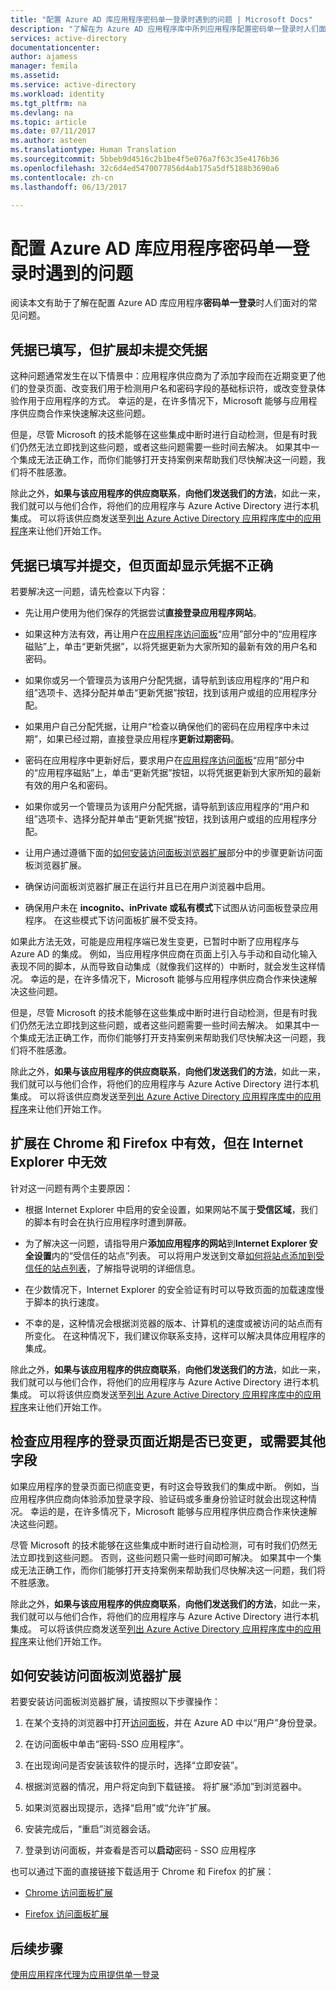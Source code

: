 ```yaml
---
title: "配置 Azure AD 库应用程序密码单一登录时遇到的问题 | Microsoft Docs"
description: "了解在为 Azure AD 应用程序库中所列应用程序配置密码单一登录时人们面对的常见问题"
services: active-directory
documentationcenter: 
author: ajamess
manager: femila
ms.assetid: 
ms.service: active-directory
ms.workload: identity
ms.tgt_pltfrm: na
ms.devlang: na
ms.topic: article
ms.date: 07/11/2017
ms.author: asteen
ms.translationtype: Human Translation
ms.sourcegitcommit: 5bbeb9d4516c2b1be4f5e076a7f63c35e4176b36
ms.openlocfilehash: 32c6d4ed5470077856d4ab175a5df5188b3690a6
ms.contentlocale: zh-cn
ms.lasthandoff: 06/13/2017

---
```


# <a name="problem-configuring-password-single-sign-on-for-an-azure-ad-gallery-application"></a>配置 Azure AD 库应用程序密码单一登录时遇到的问题

阅读本文有助于了解在配置 Azure AD 库应用程序**密码单一登录**时人们面对的常见问题。

## <a name="credentials-are-filled-in-but-the-extension-does-not-submit-them"></a>凭据已填写，但扩展却未提交凭据

这种问题通常发生在以下情景中：应用程序供应商为了添加字段而在近期变更了他们的登录页面、改变我们用于检测用户名和密码字段的基础标识符，或改变登录体验作用于应用程序的方式。 幸运的是，在许多情况下，Microsoft 能够与应用程序供应商合作来快速解决这些问题。

但是，尽管 Microsoft 的技术能够在这些集成中断时进行自动检测，但是有时我们仍然无法立即找到这些问题，或者这些问题需要一些时间去解决。 如果其中一个集成无法正确工作，而你们能够打开支持案例来帮助我们尽快解决这一问题，我们将不胜感激。

除此之外，**如果与该应用程序的供应商联系**，**向他们发送我们的方法**，如此一来，我们就可以与他们合作，将他们的应用程序与 Azure Active Directory 进行本机集成。 可以将该供应商发送至[列出 Azure Active Directory 应用程序库中的应用程序](https://docs.microsoft.com/azure/active-directory/develop/active-directory-app-gallery-listing)来让他们开始工作。

## <a name="credentials-are-filled-in-and-submitted-but-the-page-indicates-the-credentials-are-incorrect"></a>凭据已填写并提交，但页面却显示凭据不正确

若要解决这一问题，请先检查以下内容：

-   先让用户使用为他们保存的凭据尝试**直接登录应用程序网站**。

  * 如果这种方法有效，再让用户在[应用程序访问面板](https://myapps.microsoft.com/)“应用”部分中的“应用程序磁贴”上，单击“更新凭据”，以将凭据更新为大家所知的最新有效的用户名和密码。

   * 如果你或另一个管理员为该用户分配凭据，请导航到该应用程序的“用户和组”选项卡、选择分配并单击“更新凭据”按钮，找到该用户或组的应用程序分配。

-   如果用户自己分配凭据，让用户“检查以确保他们的密码在应用程序中未过期”，如果已经过期，直接登录应用程序**更新过期密码**。

   * 密码在应用程序中更新好后，要求用户在[应用程序访问面板](https://myapps.microsoft.com/)“应用”部分中的“应用程序磁贴”上，单击“更新凭据”按钮，以将凭据更新到大家所知的最新有效的用户名和密码。

   * 如果你或另一个管理员为该用户分配凭据，请导航到该应用程序的“用户和组”选项卡、选择分配并单击“更新凭据”按钮，找到该用户或组的应用程序分配。

-   让用户通过遵循下面的[如何安装访问面板浏览器扩展](#how-to-install-the-access-panel-browser-extension)部分中的步骤更新访问面板浏览器扩展。

-   确保访问面板浏览器扩展正在运行并且已在用户浏览器中启用。

-   确保用户未在 **incognito、inPrivate 或私有模式**下试图从访问面板登录应用程序。 在这些模式下访问面板扩展不受支持。

如果此方法无效，可能是应用程序端已发生变更，已暂时中断了应用程序与 Azure AD 的集成。 例如，当应用程序供应商在页面上引入与手动和自动化输入表现不同的脚本，从而导致自动集成（就像我们这样的）中断时，就会发生这样情况。 幸运的是，在许多情况下，Microsoft 能够与应用程序供应商合作来快速解决这些问题。

但是，尽管 Microsoft 的技术能够在这些集成中断时进行自动检测，但是有时我们仍然无法立即找到这些问题，或者这些问题需要一些时间去解决。 如果其中一个集成无法正确工作，而你们能够打开支持案例来帮助我们尽快解决这一问题，我们将不胜感激。

除此之外，**如果与该应用程序的供应商联系**，**向他们发送我们的方法**，如此一来，我们就可以与他们合作，将他们的应用程序与 Azure Active Directory 进行本机集成。 可以将该供应商发送至[列出 Azure Active Directory 应用程序库中的应用程序](https://docs.microsoft.com/azure/active-directory/develop/active-directory-app-gallery-listing)来让他们开始工作。

## <a name="the-extension-works-in-chrome-and-firefox-but-not-in-internet-explorer"></a>扩展在 Chrome 和 Firefox 中有效，但在 Internet Explorer 中无效

针对这一问题有两个主要原因：

-   根据 Internet Explorer 中启用的安全设置，如果网站不属于**受信区域**，我们的脚本有时会在执行应用程序时遭到屏蔽。

  *  为了解决这一问题，请指导用户**添加应用程序的网站**到**Internet Explorer 安全设置**内的“受信任的站点”列表。 可以将用户发送到文章[如何将站点添加到受信任的站点列表](https://answers.microsoft.com/en-us/ie/forum/ie9-windows_7/how-do-i-add-a-site-to-my-trusted-sites-list/98cc77c8-b364-e011-8dfc-68b599b31bf5)，了解指导说明的详细信息。

-   在少数情况下，Internet Explorer 的安全验证有时可以导致页面的加载速度慢于脚本的执行速度。

   * 不幸的是，这种情况会根据浏览器的版本、计算机的速度或被访问的站点而有所变化。 在这种情况下，我们建议你联系支持，这样可以解决具体应用程序的集成。

除此之外，**如果与该应用程序的供应商联系**，**向他们发送我们的方法**，如此一来，我们就可以与他们合作，将他们的应用程序与 Azure Active Directory 进行本机集成。 可以将该供应商发送至[列出 Azure Active Directory 应用程序库中的应用程序](https://docs.microsoft.com/azure/active-directory/develop/active-directory-app-gallery-listing)来让他们开始工作。

## <a name="check-if-the-applications-login-page-has-changed-recently-or-requires-an-additional-field"></a>检查应用程序的登录页面近期是否已变更，或需要其他字段

如果应用程序的登录页面已彻底变更，有时这会导致我们的集成中断。 例如，当应用程序供应商向体验添加登录字段、验证码或多重身份验证时就会出现这种情况。 幸运的是，在许多情况下，Microsoft 能够与应用程序供应商合作来快速解决这些问题。

尽管 Microsoft 的技术能够在这些集成中断时进行自动检测，可有时我们仍然无法立即找到这些问题。 否则，这些问题只需一些时间即可解决。 如果其中一个集成无法正确工作，而你们能够打开支持案例来帮助我们尽快解决这一问题，我们将不胜感激。

除此之外，**如果与该应用程序的供应商联系**，**向他们发送我们的方法**，如此一来，我们就可以与他们合作，将他们的应用程序与 Azure Active Directory 进行本机集成。 可以将该供应商发送至[列出 Azure Active Directory 应用程序库中的应用程序](https://docs.microsoft.com/azure/active-directory/develop/active-directory-app-gallery-listing)来让他们开始工作。

## <a name="how-to-install-the-access-panel-browser-extension"></a>如何安装访问面板浏览器扩展

若要安装访问面板浏览器扩展，请按照以下步骤操作：

1.  在某个支持的浏览器中打开[访问面板](https://myapps.microsoft.com)，并在 Azure AD 中以“用户”身份登录。

2.  在访问面板中单击“密码-SSO 应用程序”。

3.  在出现询问是否安装该软件的提示时，选择“立即安装”。

4.  根据浏览器的情况，用户将定向到下载链接。 将扩展“添加”到浏览器中。

5.  如果浏览器出现提示，选择“启用”或“允许”扩展。

6.  安装完成后，“重启”浏览器会话。

7.  登录到访问面板，并查看是否可以**启动**密码 - SSO 应用程序

也可以通过下面的直接链接下载适用于 Chrome 和 Firefox 的扩展：

-   [Chrome 访问面板扩展](https://chrome.google.com/webstore/detail/access-panel-extension/ggjhpefgjjfobnfoldnjipclpcfbgbhl)

-   [Firefox 访问面板扩展](https://addons.mozilla.org/firefox/addon/access-panel-extension/)

## <a name="next-steps"></a>后续步骤
[使用应用程序代理为应用提供单一登录](active-directory-application-proxy-sso-using-kcd.md)



